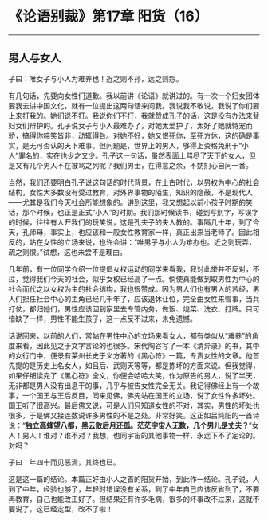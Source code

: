 # 《论语别裁》第17章 阳货（16）

------

## 男人与女人

子曰：唯女子与小人为难养也！近之则不孙，远之则怨。

有几句话，先要向女性们道歉。我以前讲《论语》就讲过的。有一次一个妇女团体要我去讲中国文化，就有一位提出这两句话来问我。我说我不敢说，我说了你们要上来打我的。她们说不打。我说你们不打，我就赞成孔子的话，这是没有办法来替妇女们辩护的。孔子说女子与小人最难办了，对她太爱护了，太好了她就恃宠而骄，搞得你啼笑皆非，动辄得咎。对她不好，她又恨死你，至死方休，这的确是事实，是无可否认的天下难事。但问题是，世界上的男人，够得上资格免刑于“小人”罪名的，实在也少之又少。孔子这一句话，虽然表面上骂尽了天下的女人，但是又有几个男人不在被骂之列呢？我们男士，在得意之余，不妨扪心自问一番。

当然，我们还要明白孔子说这句话的时代背景，在上古时代，以男权为中心的社会结构，女性大多数没有受过教育，对外界事物的陌生，知识的隐蔽，不是现代人——尤其是我们今天社会所能想象的。讲到这里，我又想起以前小孩子时期的笑话，那个时候，也正是正式“小人”的时期。我们那时候读书，碰到写别字，写误字的时候，往往有人开我们的玩笑说，这是孔夫子的夫人教的。事隔几十年，到了今天，孔师母，事实上，也应该和一般女性教育家一样，真正出来当老师了。因此相反的，站在女性的立场来说，也许会讲：“唯男子与小人为难办也。近之则玩弄，疏之则恨。”试想，这也未尝不是理由。

几年前，有一位同学介绍一位提倡女权运动的同学来看我，我对此举并不反对，不过，觉得我们今天的社会，似乎女权已经高了一点。倘使真能做到取男性为中心的社会而代之以女权为主的社会结构，我也很赞成。因为男人们也有男人的苦经，男人们担任社会中心的主角已经几千年了，应该退休让位，完全由女性来管事，当兵打仗，都归她们，男性应该回到家里去专管内务，做饭、烧菜、洗衣、打牌。只可惜缺了一样，男性不能生孩子，这一点反不过来，未免遗憾。

话说回来，以前的人们，常站在男性中心的立场来看女人，都有类似从“难养”的角度来看，因此见之于文字言论的也很多。宋代陶谷写了一本《清异录》的书，其中的女行门中，便录有莱州长史于义方著的《黑心符》一篇，专责女性的文章。他首先提的是历史上名女人，如吕后、武则天等等，都是拣坏的方面来说。但我觉得，如果仔细读完了《黑心符》全文，你便会哈哈大笑，作为原告的男人，说了半天，无非都是男人没有出息干的事，几乎与被告女性完全无关。我记得佛经上有一个故事，一个国王与王后反目，同来见佛，佛先站在国王的立场，说了女性许多坏处。国王听了很高兴。最后佛又说，可是人们只知道女性的不对，其实，男性的坏处也很多，于是佛又接连数说许多男性的不是之处。非常好笑。这正如吕纯阳的一首诗说：“**独立高蜂望八都，黑云散后月还孤。茫茫宇宙人无数，几个男儿是丈夫？**”女人！男人！谁对？谁不对？我想，也同宇宙的其他事物一样，永远下不了定论的。对吗？

子曰：年四十而见恶焉，其终也已。

这是这一篇的结论。本篇正好由小人之首的阳货开始，到此作一结论。孔子说，人到了中年，经验也够了，年轻时错误没有关系，到了中年自己应该反省到了，不要再教育，自己也能改正好了。但结果还有许多毛病，很多的坏事改不过来，这就不要说了，这已经定型，改不了啦！

